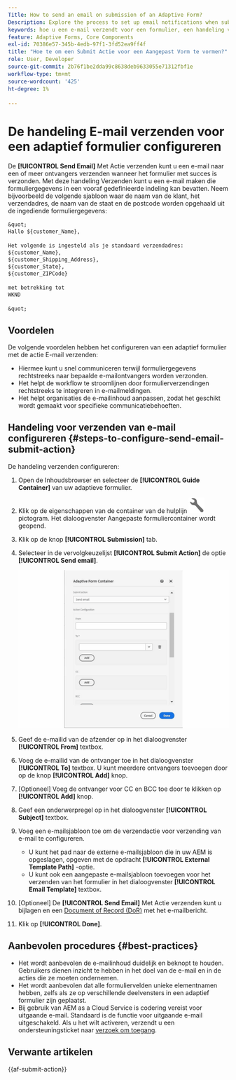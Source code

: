 ```yaml
---
Title: How to send an email on submission of an Adaptive Form?
Description: Explore the process to set up email notifications when submitting an Adaptive Form.
keywords: hoe u een e-mail verzendt voor een formulier, een handeling voor e-mail verzenden, een adaptief formulier per e-mail, een formulierverzending per e-mail, een verzendgids
feature: Adaptive Forms, Core Components
exl-id: 70386e57-345b-4edb-97f1-3fd52ea9ff4f
title: "Hoe te om een Submit Actie voor een Aangepast Vorm te vormen?"
role: User, Developer
source-git-commit: 2b76f1be2dda99c8638deb9633055e71312fbf1e
workflow-type: tm+mt
source-wordcount: '425'
ht-degree: 1%

---
```


# De handeling E-mail verzenden voor een adaptief formulier configureren

De **[!UICONTROL Send Email]** Met Actie verzenden kunt u een e-mail naar een of meer ontvangers verzenden wanneer het formulier met succes is verzonden. Met deze handeling Verzenden kunt u een e-mail maken die formuliergegevens in een vooraf gedefinieerde indeling kan bevatten. Neem bijvoorbeeld de volgende sjabloon waar de naam van de klant, het verzendadres, de naam van de staat en de postcode worden opgehaald uit de ingediende formuliergegevens:


    &quot;
    Hallo ${customer_Name},
    
    Het volgende is ingesteld als je standaard verzendadres:
    ${customer_Name},
    ${customer_Shipping_Address},
    ${customer_State},
    ${customer_ZIPCode}
    
    met betrekking tot
    WKND
    
    &quot;


## Voordelen

De volgende voordelen hebben het configureren van een adaptief formulier met de actie E-mail verzenden:

* Hiermee kunt u snel communiceren terwijl formuliergegevens rechtstreeks naar bepaalde e-mailontvangers worden verzonden.
* Het helpt de workflow te stroomlijnen door formulierverzendingen rechtstreeks te integreren in e-mailmeldingen.
* Het helpt organisaties de e-mailinhoud aanpassen, zodat het geschikt wordt gemaakt voor specifieke communicatiebehoeften.

## Handeling voor verzenden van e-mail configureren {#steps-to-configure-send-email-submit-action}

De handeling verzenden configureren:

1. Open de Inhoudsbrowser en selecteer de **[!UICONTROL Guide Container]** van uw adaptieve formulier.
1. Klik op de eigenschappen van de container van de hulplijn ![Eigenschappen van hulplijnen](/help/forms/assets/configure-icon.svg) pictogram. Het dialoogvenster Aangepaste formuliercontainer wordt geopend.
1. Klik op de knop  **[!UICONTROL Submission]** tab.
1. Selecteer in de vervolgkeuzelijst **[!UICONTROL Submit Action]** de optie **[!UICONTROL Send email]**.

   ![Actieconfiguratie van Send Email](/help/forms/assets/send-email-action-configuration.gif)
1. Geef de e-mailid van de afzender op in het dialoogvenster **[!UICONTROL From]** textbox.
1. Voeg de e-mailid van de ontvanger toe in het dialoogvenster **[!UICONTROL To]** textbox. U kunt meerdere ontvangers toevoegen door op de knop **[!UICONTROL Add]** knop.
1. [Optioneel] Voeg de ontvanger voor CC en BCC toe door te klikken op **[!UICONTROL Add]** knop.
1. Geef een onderwerpregel op in het dialoogvenster **[!UICONTROL Subject]** textbox.
1. Voeg een e-mailsjabloon toe om de verzendactie voor verzending van e-mail te configureren.
   * U kunt het pad naar de externe e-mailsjabloon die in uw AEM is opgeslagen, opgeven met de opdracht **[!UICONTROL External Template Path]** -optie.
   * U kunt ook een aangepaste e-mailsjabloon toevoegen voor het verzenden van het formulier in het dialoogvenster **[!UICONTROL Email Template]** textbox.
1. [Optioneel] De **[!UICONTROL Send Email]** Met Actie verzenden kunt u bijlagen en een [Document of Record (DoR)](generate-document-of-record-core-components.md) met het e-mailbericht.
1. Klik op **[!UICONTROL Done]**.

## Aanbevolen procedures {#best-practices}

* Het wordt aanbevolen de e-mailinhoud duidelijk en beknopt te houden. Gebruikers dienen inzicht te hebben in het doel van de e-mail en in de acties die ze moeten ondernemen.
* Het wordt aanbevolen dat alle formuliervelden unieke elementnamen hebben, zelfs als ze op verschillende deelvensters in een adaptief formulier zijn geplaatst.
* Bij gebruik van AEM as a Cloud Service is codering vereist voor uitgaande e-mail. Standaard is de functie voor uitgaande e-mail uitgeschakeld. Als u het wilt activeren, verzendt u een ondersteuningsticket naar [verzoek om toegang](https://experienceleague.adobe.com/docs/experience-manager-cloud-service/implementing/developing/development-guidelines.html?lang=en#sending-email).


## Verwante artikelen

{{af-submit-action}}
